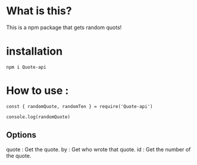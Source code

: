 # What is this?
This is a npm package that gets random quots!

# installation
`npm i Quote-api`

# How to use :
```
const { randomQuote, randomTen } = require('Quote-api')

console.log(randomQuote)
```
## Options
 quote : Get the quote.
 by : Get who wrote that quote.
 id : Get the number of the quote. 
